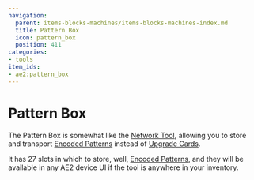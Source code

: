 ```yaml
---
navigation:
  parent: items-blocks-machines/items-blocks-machines-index.md
  title: Pattern Box
  icon: pattern_box
  position: 411
categories:
- tools
item_ids:
- ae2:pattern_box
---
```


# Pattern Box

<ItemImage id="pattern_box" scale="4" />

The Pattern Box is somewhat like the [Network Tool](network_tool.md), allowing you to store and transport [Encoded Patterns](patterns.md) instead of [Upgrade Cards](upgrade_cards.md).

It has 27 slots in which to store, well, [Encoded Patterns](patterns.md), and they will be available in any AE2 device UI if the tool
is anywhere in your inventory.
